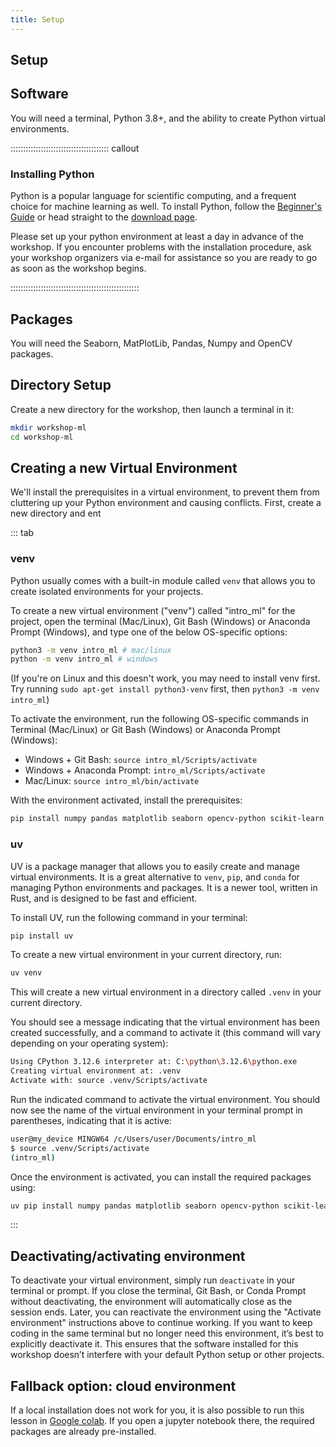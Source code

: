 ```yaml
---
title: Setup
---
```


## Setup

## Software

You will need a terminal, Python 3.8+, and the ability to create Python virtual environments.

::::::::::::::::::::::::::::::::::::::: callout

### Installing Python

Python is a popular language for scientific computing, and a frequent choice
for machine learning as well.
To install Python, follow the [Beginner's Guide](https://wiki.python.org/moin/BeginnersGuide/Download) or head straight to the [download page](https://www.python.org/downloads/).

Please set up your python environment at least a day in advance of the workshop.
If you encounter problems with the installation procedure, ask your workshop organizers via e-mail for assistance so
you are ready to go as soon as the workshop begins.

:::::::::::::::::::::::::::::::::::::::::::::::::::

## Packages

You will need the Seaborn, MatPlotLib, Pandas, Numpy and OpenCV packages.

## Directory Setup

Create a new directory for the workshop, then launch a terminal in it:

```bash
mkdir workshop-ml
cd workshop-ml
```

## Creating a new Virtual Environment
We'll install the prerequisites in a virtual environment, to prevent them from cluttering up your Python environment and causing conflicts.
First, create a new directory and ent

::: tab

### venv

Python usually comes with a built-in module called `venv` that allows you to create isolated environments for your
projects.


To create a new virtual environment ("venv") called "intro_ml" for the project, open the terminal (Mac/Linux), Git Bash (Windows) or Anaconda Prompt (Windows), and type one of the below OS-specific options:

```bash
python3 -m venv intro_ml # mac/linux
python -m venv intro_ml # windows
```

(If you're on Linux and this doesn't work, you may need to install venv first. Try running `sudo apt-get install python3-venv` first, then `python3 -m venv intro_ml`)

To activate the environment, run the following OS-specific commands in Terminal (Mac/Linux) or Git Bash (Windows) or Anaconda Prompt (Windows):

* Windows + Git Bash: `source intro_ml/Scripts/activate`
* Windows + Anaconda Prompt: `intro_ml/Scripts/activate`
* Mac/Linux: `source intro_ml/bin/activate`

With the environment activated, install the prerequisites:

```bash
pip install numpy pandas matplotlib seaborn opencv-python scikit-learn
```

### uv

UV is a package manager that allows you to easily create and manage virtual environments. It is a
great alternative to `venv`, `pip`, and `conda` for managing Python environments and packages. It
is a newer tool, written in Rust, and is designed to be fast and efficient.

To install UV, run the following command in your terminal:

```bash
pip install uv
```

To create a new virtual environment in your current directory, run:

```bash
uv venv
```

This will create a new virtual environment in a directory called `.venv` in your current directory.

You should see a message indicating that the virtual environment has been created successfully, and
a command to activate it (this command will vary depending on your operating system):

```bash
Using CPython 3.12.6 interpreter at: C:\python\3.12.6\python.exe
Creating virtual environment at: .venv
Activate with: source .venv/Scripts/activate
```

Run the indicated command to activate the virtual environment. You should now see the name of the
virtual environment in your terminal prompt in parentheses, indicating that it is active:

```bash
user@my_device MINGW64 /c/Users/user/Documents/intro_ml
$ source .venv/Scripts/activate
(intro_ml)
```

Once the environment is activated, you can install the required packages using:

```bash
uv pip install numpy pandas matplotlib seaborn opencv-python scikit-learn
```

:::

## Deactivating/activating environment
To deactivate your virtual environment, simply run `deactivate` in your terminal or prompt. If you close the terminal, Git Bash, or Conda Prompt without deactivating, the environment will automatically close as the session ends. Later, you can reactivate the environment using the "Activate environment" instructions above to continue working. If you want to keep coding in the same terminal but no longer need this environment, it’s best to explicitly deactivate it. This ensures that the software installed for this workshop doesn’t interfere with your default Python setup or other projects.

## Fallback option: cloud environment
If a local installation does not work for you, it is also possible to run this lesson in [Google colab](https://colab.research.google.com/). If you open a jupyter notebook there, the required packages are already pre-installed.
